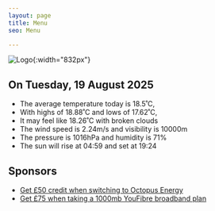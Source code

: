 ```yaml
---
layout: page
title: Menu
seo: Menu

---
```


![Logo](/images/logo.jpg){:width="832px"}

<!-- weather_marker starts -->
## On Tuesday, 19 August 2025

- The average temperature today is 18.5˚C,
- With highs of 18.88˚C and lows of 17.62˚C,
- It may feel like 18.26˚C with broken clouds
- The wind speed is 2.24m/s and visibility is 10000m
- The pressure is 1016hPa and humidity is 71%
- The sun will rise at 04:59 and set at 19:24

<!-- weather_marker ends -->

## Sponsors

- [Get £50 credit when switching to Octopus Energy](https://bit.ly/3oD1nnS)
- [Get £75 when taking a 1000mb YouFibre broadband plan](https://aklam.io/91zWhU?)
